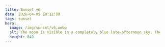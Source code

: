```yaml
---
title: Sunset v6
date: 2020-04-05 18:12:00
tags: sunset
hero:
  image: /img/sunset/v6.webp
  alt: The moon is visible in a completely blue late-afternoon sky. The shadows of two trees and the photographer reach long onto a green meadow.
  height: 840
---
```

